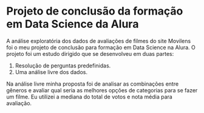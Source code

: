 # Projeto de conclusão da formação em Data Science da Alura 

A análise exploratória dos dados de avaliações de filmes do site Movilens foi o meu projeto de conclusão para formação em Data Science
na Alura. O projeto foi um estudo dirigido que se desenvolveu em duas partes:

1. Resolução de perguntas predefinidas.
1. Uma análise livre dos dados.

Na análise livre minha proposta foi de analisar as combinações entre gêneros e avaliar qual seria as melhores opções de categorias 
para se fazer um filme. Eu utilizei a mediana do total de votos e nota média para avaliação.
